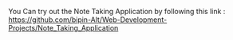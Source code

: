 You Can try out the Note Taking Application by following this link :
https://github.com/bipin-Alt/Web-Development-Projects/Note_Taking_Application
